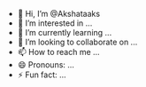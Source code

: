 - 👋 Hi, I’m @Akshataaks
- 👀 I’m interested in ...
- 🌱 I’m currently learning ...
- 💞️ I’m looking to collaborate on ...
- 📫 How to reach me ...
- 😄 Pronouns: ...
- ⚡ Fun fact: ...

<!---
Akshataaks/Akshataaks is a ✨ special ✨ repository because its `README.md` (this file) appears on your GitHub profile.
You can click the Preview link to take a look at your changes.
--->
